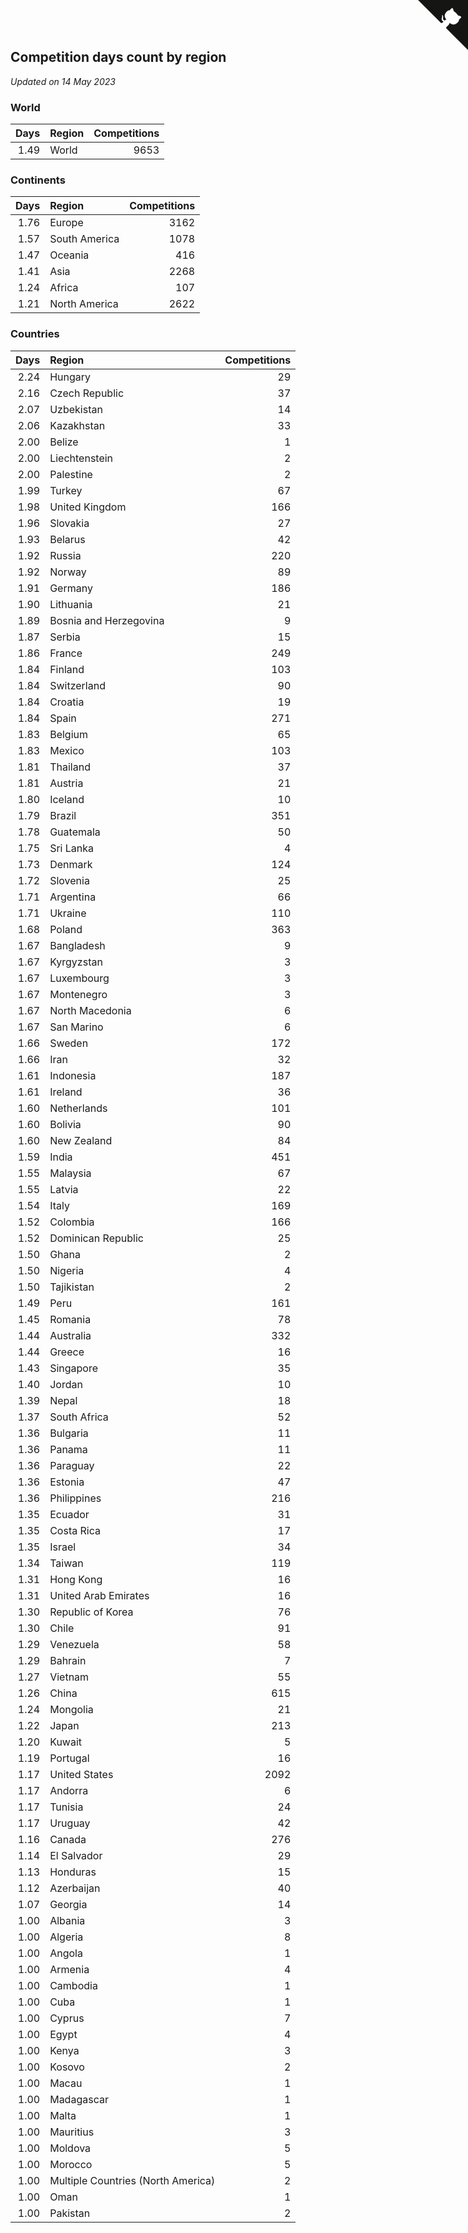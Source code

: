 ## Competition days count by region

*Updated on 14 May 2023*


### World

| Days | Region | Competitions |
| ---: | :--- | ---: |
| 1.49 | World | 9653 |

### Continents

| Days | Region | Competitions |
| ---: | :--- | ---: |
| 1.76 | Europe | 3162 |
| 1.57 | South America | 1078 |
| 1.47 | Oceania | 416 |
| 1.41 | Asia | 2268 |
| 1.24 | Africa | 107 |
| 1.21 | North America | 2622 |

### Countries

| Days | Region | Competitions |
| ---: | :--- | ---: |
| 2.24 | Hungary | 29 |
| 2.16 | Czech Republic | 37 |
| 2.07 | Uzbekistan | 14 |
| 2.06 | Kazakhstan | 33 |
| 2.00 | Belize | 1 |
| 2.00 | Liechtenstein | 2 |
| 2.00 | Palestine | 2 |
| 1.99 | Turkey | 67 |
| 1.98 | United Kingdom | 166 |
| 1.96 | Slovakia | 27 |
| 1.93 | Belarus | 42 |
| 1.92 | Russia | 220 |
| 1.92 | Norway | 89 |
| 1.91 | Germany | 186 |
| 1.90 | Lithuania | 21 |
| 1.89 | Bosnia and Herzegovina | 9 |
| 1.87 | Serbia | 15 |
| 1.86 | France | 249 |
| 1.84 | Finland | 103 |
| 1.84 | Switzerland | 90 |
| 1.84 | Croatia | 19 |
| 1.84 | Spain | 271 |
| 1.83 | Belgium | 65 |
| 1.83 | Mexico | 103 |
| 1.81 | Thailand | 37 |
| 1.81 | Austria | 21 |
| 1.80 | Iceland | 10 |
| 1.79 | Brazil | 351 |
| 1.78 | Guatemala | 50 |
| 1.75 | Sri Lanka | 4 |
| 1.73 | Denmark | 124 |
| 1.72 | Slovenia | 25 |
| 1.71 | Argentina | 66 |
| 1.71 | Ukraine | 110 |
| 1.68 | Poland | 363 |
| 1.67 | Bangladesh | 9 |
| 1.67 | Kyrgyzstan | 3 |
| 1.67 | Luxembourg | 3 |
| 1.67 | Montenegro | 3 |
| 1.67 | North Macedonia | 6 |
| 1.67 | San Marino | 6 |
| 1.66 | Sweden | 172 |
| 1.66 | Iran | 32 |
| 1.61 | Indonesia | 187 |
| 1.61 | Ireland | 36 |
| 1.60 | Netherlands | 101 |
| 1.60 | Bolivia | 90 |
| 1.60 | New Zealand | 84 |
| 1.59 | India | 451 |
| 1.55 | Malaysia | 67 |
| 1.55 | Latvia | 22 |
| 1.54 | Italy | 169 |
| 1.52 | Colombia | 166 |
| 1.52 | Dominican Republic | 25 |
| 1.50 | Ghana | 2 |
| 1.50 | Nigeria | 4 |
| 1.50 | Tajikistan | 2 |
| 1.49 | Peru | 161 |
| 1.45 | Romania | 78 |
| 1.44 | Australia | 332 |
| 1.44 | Greece | 16 |
| 1.43 | Singapore | 35 |
| 1.40 | Jordan | 10 |
| 1.39 | Nepal | 18 |
| 1.37 | South Africa | 52 |
| 1.36 | Bulgaria | 11 |
| 1.36 | Panama | 11 |
| 1.36 | Paraguay | 22 |
| 1.36 | Estonia | 47 |
| 1.36 | Philippines | 216 |
| 1.35 | Ecuador | 31 |
| 1.35 | Costa Rica | 17 |
| 1.35 | Israel | 34 |
| 1.34 | Taiwan | 119 |
| 1.31 | Hong Kong | 16 |
| 1.31 | United Arab Emirates | 16 |
| 1.30 | Republic of Korea | 76 |
| 1.30 | Chile | 91 |
| 1.29 | Venezuela | 58 |
| 1.29 | Bahrain | 7 |
| 1.27 | Vietnam | 55 |
| 1.26 | China | 615 |
| 1.24 | Mongolia | 21 |
| 1.22 | Japan | 213 |
| 1.20 | Kuwait | 5 |
| 1.19 | Portugal | 16 |
| 1.17 | United States | 2092 |
| 1.17 | Andorra | 6 |
| 1.17 | Tunisia | 24 |
| 1.17 | Uruguay | 42 |
| 1.16 | Canada | 276 |
| 1.14 | El Salvador | 29 |
| 1.13 | Honduras | 15 |
| 1.12 | Azerbaijan | 40 |
| 1.07 | Georgia | 14 |
| 1.00 | Albania | 3 |
| 1.00 | Algeria | 8 |
| 1.00 | Angola | 1 |
| 1.00 | Armenia | 4 |
| 1.00 | Cambodia | 1 |
| 1.00 | Cuba | 1 |
| 1.00 | Cyprus | 7 |
| 1.00 | Egypt | 4 |
| 1.00 | Kenya | 3 |
| 1.00 | Kosovo | 2 |
| 1.00 | Macau | 1 |
| 1.00 | Madagascar | 1 |
| 1.00 | Malta | 1 |
| 1.00 | Mauritius | 3 |
| 1.00 | Moldova | 5 |
| 1.00 | Morocco | 5 |
| 1.00 | Multiple Countries (North America) | 2 |
| 1.00 | Oman | 1 |
| 1.00 | Pakistan | 2 |


<a href="https://github.com/jonatanklosko/wca_statistics" class="github-corner" aria-label="View source on Github"><svg width="80" height="80" viewBox="0 0 250 250" style="fill:#151513; color:#fff; position: absolute; top: 0; border: 0; right: 0;" aria-hidden="true"><path d="M0,0 L115,115 L130,115 L142,142 L250,250 L250,0 Z"></path><path d="M128.3,109.0 C113.8,99.7 119.0,89.6 119.0,89.6 C122.0,82.7 120.5,78.6 120.5,78.6 C119.2,72.0 123.4,76.3 123.4,76.3 C127.3,80.9 125.5,87.3 125.5,87.3 C122.9,97.6 130.6,101.9 134.4,103.2" fill="currentColor" style="transform-origin: 130px 106px;" class="octo-arm"></path><path d="M115.0,115.0 C114.9,115.1 118.7,116.5 119.8,115.4 L133.7,101.6 C136.9,99.2 139.9,98.4 142.2,98.6 C133.8,88.0 127.5,74.4 143.8,58.0 C148.5,53.4 154.0,51.2 159.7,51.0 C160.3,49.4 163.2,43.6 171.4,40.1 C171.4,40.1 176.1,42.5 178.8,56.2 C183.1,58.6 187.2,61.8 190.9,65.4 C194.5,69.0 197.7,73.2 200.1,77.6 C213.8,80.2 216.3,84.9 216.3,84.9 C212.7,93.1 206.9,96.0 205.4,96.6 C205.1,102.4 203.0,107.8 198.3,112.5 C181.9,128.9 168.3,122.5 157.7,114.1 C157.9,116.9 156.7,120.9 152.7,124.9 L141.0,136.5 C139.8,137.7 141.6,141.9 141.8,141.8 Z" fill="currentColor" class="octo-body"></path></svg></a><style>.github-corner:hover .octo-arm{animation:octocat-wave 560ms ease-in-out}@keyframes octocat-wave{0%,100%{transform:rotate(0)}20%,60%{transform:rotate(-25deg)}40%,80%{transform:rotate(10deg)}}@media (max-width:500px){.github-corner:hover .octo-arm{animation:none}.github-corner .octo-arm{animation:octocat-wave 560ms ease-in-out}}</style>
